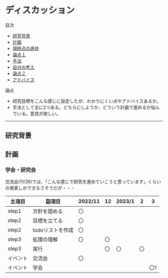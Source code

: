 # ディスカッション

目次
- [研究背景](#研究背景)
- [計画](#計画)
- [現時点の進捗](#現時点の進捗)
- [論点１](#論点1)
- [手法](#手法)
- [自分の考え](#自分の考え)
- [論点２](#論点2)
- [アドバイス](#アドバイス)

論点
- 研究目標をこんな感じに設定したが、わかりにくい点やアドバイスあるか。
- 手法として主に2つある。どちらにしようか、どういう計画で進めるか悩んでいる。意見が欲しい。

***

## 研究背景


## 計画
### 学会・研究会

交流会(11/26)では、「こんな感じで研究を進めていこうと思っています」くらいの発表しかできなさそうだが・・・

|主項目|副項目|2022/11|12|2023/1|2|3|
|---|---|---|---|---|---|---|
|step1|方針を固める|〇||
|step2|目標を立てる|〇||
|step2|todoリストを作成|〇||
|step3|処理の理解|〇|〇|
|step3|実行||〇|〇|〇|
|イベント|交流会|〇|||||
|イベント|学会|||||〇?|
